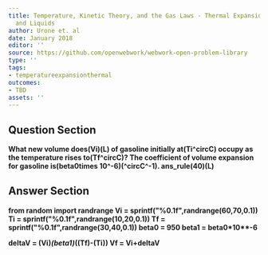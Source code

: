 ```yaml
---
title: Temperature, Kinetic Theory, and the Gas Laws - Thermal Expansion of Solids
  and Liquids
author: Urone et. al
date: January 2018
editor: ''
source: https://github.com/openwebwork/webwork-open-problem-library
type: ''
tags:
- temperatureexpansionthermal
outcomes:
- TBD
assets: ''
---
```


## Question Section 

<b>
What new volume does(Vi)(L) of gasoline initially at(Ti^circC) occupy as the temperature rises to(Tf^circC)? The coefficient of volume expansion for gasoline is(beta0times 10^-6)(^circC^-1).
ans_rule(40)(L)



## Answer Section

from random import randrange
Vi = sprintf("%0.1f",randrange(60,70,0.1))
Ti = sprintf("%0.1f",randrange(10,20,0.1))
Tf = sprintf("%0.1f",randrange(30,40,0.1))
beta0 = 950
beta1 = beta0*10**-6

deltaV = (Vi)*(beta1)*((Tf)-(Ti))
Vf = Vi+deltaV